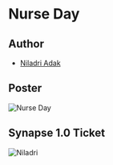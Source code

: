 # Nurse Day


## Author
- [Niladri Adak](https://github.com/Niladri2003)

## Poster
![Nurse Day](https://user-images.githubusercontent.com/93518661/216127566-c8ff26ce-1aec-4a0a-9593-5c786e82d472.png)


## Synapse 1.0 Ticket

![Niladri](https://user-images.githubusercontent.com/93518661/214571614-2e6e78f8-2648-4748-b801-6751d0a6ccda.png)
